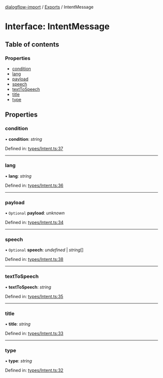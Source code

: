 [dialogflow-import](../README.md) / [Exports](../modules.md) / IntentMessage

# Interface: IntentMessage

## Table of contents

### Properties

- [condition](intentmessage.md#condition)
- [lang](intentmessage.md#lang)
- [payload](intentmessage.md#payload)
- [speech](intentmessage.md#speech)
- [textToSpeech](intentmessage.md#texttospeech)
- [title](intentmessage.md#title)
- [type](intentmessage.md#type)

## Properties

### condition

• **condition**: *string*

Defined in: [types/Intent.ts:37](https://github.com/edupsousa/dialogflow-import/blob/a6244af/src/types/Intent.ts#L37)

___

### lang

• **lang**: *string*

Defined in: [types/Intent.ts:36](https://github.com/edupsousa/dialogflow-import/blob/a6244af/src/types/Intent.ts#L36)

___

### payload

• `Optional` **payload**: *unknown*

Defined in: [types/Intent.ts:34](https://github.com/edupsousa/dialogflow-import/blob/a6244af/src/types/Intent.ts#L34)

___

### speech

• `Optional` **speech**: *undefined* \| *string*[]

Defined in: [types/Intent.ts:38](https://github.com/edupsousa/dialogflow-import/blob/a6244af/src/types/Intent.ts#L38)

___

### textToSpeech

• **textToSpeech**: *string*

Defined in: [types/Intent.ts:35](https://github.com/edupsousa/dialogflow-import/blob/a6244af/src/types/Intent.ts#L35)

___

### title

• **title**: *string*

Defined in: [types/Intent.ts:33](https://github.com/edupsousa/dialogflow-import/blob/a6244af/src/types/Intent.ts#L33)

___

### type

• **type**: *string*

Defined in: [types/Intent.ts:32](https://github.com/edupsousa/dialogflow-import/blob/a6244af/src/types/Intent.ts#L32)
